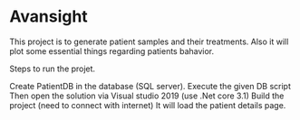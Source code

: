 # Avansight

This project is to generate patient samples and their treatments.
Also it will plot some essential things regarding patients bahavior. 

Steps to run the projet.

Create PatientDB in the database (SQL server).
Execute the given DB script
Then open the solution via Visual studio 2019 (use .Net core 3.1)
Build the project (need to connect with internet)
It will load the patient details page.
